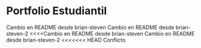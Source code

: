 # Portfolio Estudiantil
Cambio en README desde brian-steven
Cambio en README desde brian-steven-2
<<<<Cambio en README desde brian-steven
Cambio en README desde brian-steven-2
<<<<<<< HEAD
Conflicto
